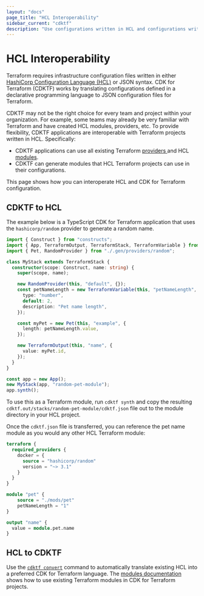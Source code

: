 ```yaml
---
layout: "docs"
page_title: "HCL Interoperability"
sidebar_current: "cdktf"
description: "Use configurations written in HCL and configurations written in CDK for Terraform together to define and provision infrastructure."
---
```


# HCL Interoperability

Terraform requires infrastructure configuration files written in either [HashiCorp Configuration Language (HCL)](https://www.terraform.io/docs/language/syntax/configuration.html) or JSON syntax. CDK for Terraform (CDKTF) works by translating configurations defined in a declarative programming language to JSON configuration files for Terraform.

CDKTF may not be the right choice for every team and project within your organization. For example, some teams may already be very familiar with Terraform and have created HCL modules, providers, etc. To provide flexibility, CDKTF applications are interoperable with Terraform projects written in HCL. Specifically:
- CDKTF applications can use all existing Terraform [providers ](./fundementals/providers.html) and HCL [modules](./fundementals.modules.html.md).
- CDKTF can generate modules that HCL Terraform projects can use in their configurations.

This page shows how you can interoperate HCL and CDK for Terraform configuration.


## CDKTF to HCL

The example below is a TypeScript CDK for Terraform application that uses the `hashicorp/random` provider to generate a random name.

```typescript
import { Construct } from "constructs";
import { App, TerraformOutput, TerraformStack, TerraformVariable } from "cdktf";
import { Pet, RandomProvider } from "./.gen/providers/random";

class MyStack extends TerraformStack {
  constructor(scope: Construct, name: string) {
    super(scope, name);

    new RandomProvider(this, "default", {});
    const petNameLength = new TerraformVariable(this, "petNameLength", {
      type: "number",
      default: 2,
      description: "Pet name length",
    });

    const myPet = new Pet(this, "example", {
      length: petNameLength.value,
    });

    new TerraformOutput(this, "name", {
      value: myPet.id,
    });
  }
}

const app = new App();
new MyStack(app, "random-pet-module");
app.synth();
```

To use this as a Terraform module, run `cdktf synth` and copy the resulting `cdktf.out/stacks/random-pet-module/cdktf.json` file out to the module directory in your HCL project.

Once the `cdktf.json` file is transferred, you can reference the pet name module as you would any other HCL Terraform module:

```terraform
terraform {
  required_providers {
    docker = {
      source = "hashicorp/random"
      version = "~> 3.1"
    }
  }
}

module "pet" {
    source = "./mods/pet"
    petNameLength = "1"
}

output "name" {
  value = module.pet.name
}
```

## HCL to CDKTF

Use the [`cdktf convert`](../cli-reference/commands.html#convert) command to automatically translate existing HCL into a preferred CDK for Terraform language. The [modules documentation](./fundementals.modules.html.md) shows how to use existing Terraform modules in CDK for Terraform projects.